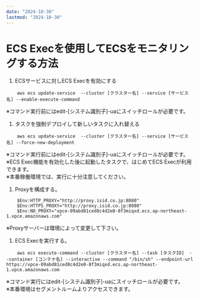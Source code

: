 ```yaml
---
date: "2024-10-30"
lastmod: "2024-10-30"
---
```


# ECS Execを使用してECSをモニタリングする方法

1. ECSサービスに対しECS Execを有効にする
  
```cmd1
    aws ecs update-service  --cluster [クラスター名] --service [サービス名] --enable-execute-command   
```  
※コマンド実行前にはedit-[システム識別子]-uaにスイッチロールが必要です。

1. タスクを強制デプロイして新しいタスクに入れ替える
```cmd2
    aws ecs update-service  --cluster [クラスター名] --service [サービス名] --force-new-deployment   
```  
※コマンド実行前にはedit-[システム識別子]-uaにスイッチロールが必要です。  
※ECS Exec機能を有効化した後に起動したタスクで、はじめてECS Execが利用できます。  
※本番稼働環境では、実行に十分注意してください。

1. Proxyを構成する。
```cmd3
    $Env:HTTP_PROXY="http://proxy.isid.co.jp:8080"
    $Env:HTTPS_PROXY="http://proxy.isid.co.jp:8080"
    $Env:NO_PROXY="vpce-09abd81ced8c4d2e0-8f3miqxd.ecs.ap-northeast-1.vpce.amazonaws.com"
```  
※Proxyサーバーは環境によって変更して下さい。

1. ECS Execを実行する。

```cmd4
    aws ecs execute-command --cluster [クラスター名] --task [タスクID]  --container [コンテナ名] --interactive --command "/bin/sh" --endpoint-url https://vpce-09abd81ced8c4d2e0-8f3miqxd.ecs.ap-northeast-1.vpce.amazonaws.com
```  
※コマンド実行にはedit-[システム識別子]-uaにスイッチロールが必要です。  
※本番環境はセグメントルームよりアクセスできます。




